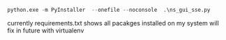 ```python
python.exe -m PyInstaller  --onefile --noconsole  .\ns_gui_sse.py
```
currently requirements.txt shows all pacakges installed on my system will fix in future with virtualenv